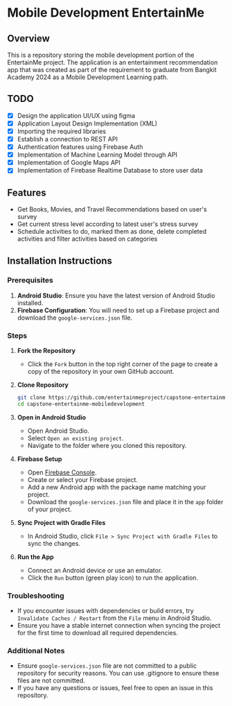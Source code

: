 # Mobile Development EntertainMe

## Overview
This is a repository storing the mobile development portion of the EntertainMe project. The application is an entertainment recommendation app that was created as part of the requirement to graduate from Bangkit Academy 2024 as a Mobile Development Learning path.

## TODO
- [x] Design the application UI/UX using figma
- [x] Application Layout Design Implementation (XML)
- [x] Importing the required libraries
- [x] Establish a connection to REST API
- [x] Authentication features using Firebase Auth
- [x] Implementation of Machine Learning Model through API
- [x] Implementation of Google Maps API
- [x] Implementation of Firebase Realtime Database to store user data

## Features
- Get Books, Movies, and Travel Recommendations based on user's survey
- Get current stress level according to latest user's stress survey
- Schedule activities to do, marked them as done, delete completed activities and filter activities based on categories

## Installation Instructions

### Prerequisites
1. **Android Studio**: Ensure you have the latest version of Android Studio installed.
2. **Firebase Configuration**: You will need to set up a Firebase project and download the `google-services.json` file.

### Steps

1. **Fork the Repository**
   - Click the `Fork` button in the top right corner of the page to create a copy of the repository in your own GitHub account.

2. **Clone Repository**
   ```sh
   git clone https://github.com/entertainmeproject/capstone-entertainme-mobiledevelopment.git
   cd capstone-entertainme-mobiledevelopment
   ```
   
3. **Open in Android Studio**
   - Open Android Studio.
   - Select `Open an existing project`.
   - Navigate to the folder where you cloned this repository.
     
4. **Firebase Setup**
   - Open [Firebase Console](https://console.firebase.google.com/).
   - Create or select your Firebase project.
   - Add a new Android app with the package name matching your project.
   - Download the `google-services.json` file and place it in the `app` folder of your project.
     
5. **Sync Project with Gradle Files**
   - In Android Studio, click `File > Sync Project with Gradle Files` to sync the changes.
     
6. **Run the App**
   - Connect an Android device or use an emulator.
   - Click the `Run` button (green play icon) to run the application.

### Troubleshooting
- If you encounter issues with dependencies or build errors, try `Invalidate Caches / Restart` from the `File` menu in Android Studio.
- Ensure you have a stable internet connection when syncing the project for the first time to download all required dependencies.

### Additional Notes
- Ensure `google-services.json` file are not committed to a public repository for security reasons. You can use .gitignore to ensure these files are not committed.
- If you have any questions or issues, feel free to open an issue in this repository.
